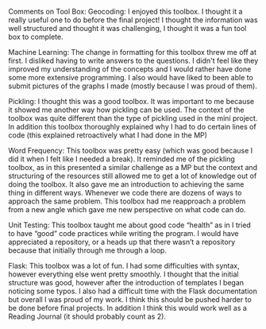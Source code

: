 Comments on Tool Box:
Geocoding: I enjoyed this toolbox. I thought it a really useful one to do before the final project! I thought the information was well structured and thought it was challenging, I thought it was a fun tool box to complete.

Machine Learning: The change in formatting for this toolbox threw me off at first. I disliked having to write answers to the questions. I didn't feel like they improved my understanding of the concepts and I would rather have done some more extensive programming. I also would have liked to been able to submit pictures of the graphs I made (mostly because I was proud of them).

Pickling: I thought this was a good toolbox. It was important to me because it showed me another way how pickling can be used. The context of the toolbox was quite different than the type of pickling used in the mini project. In addition this toolbox thoroughly explained why I had to do certain lines of code (this explained retroactively what I had done in the MP)

Word Frequency: This toolbox was pretty easy (which was good because I did it when I felt like I needed a break). It reminded me of the pickling toolbox, as in this presented a similar challenge as a MP but the context and structuring of the resources still allowed me to get a lot of knowledge out of doing the toolbox. It also gave me an introduction to achieving the same thing in different ways. Whenever we code there are dozens of ways to approach the same problem. This toolbox had me  reapproach a problem from a new angle which gave me new perspective on what code can do.

Unit Testing: This toolbox taught me about good code “health” as in I tried to have “good” code practices while writing the program. I would have appreciated a repository, or a heads up that there wasn’t a repository because that initially through me through a loop. 

Flask: This toolbox was a lot of fun. I had some difficulties with syntax, however everything else went pretty smoothly. I thought that the initial structure was good, however after the introduction of templates I began noticing some typos. I also had a difficult time with the Flask documentation but overall I was proud of my work. I think this should be pushed harder to be done  before final projects. In addition I think this would work well as a Reading Journal (it should probably count as 2). 

